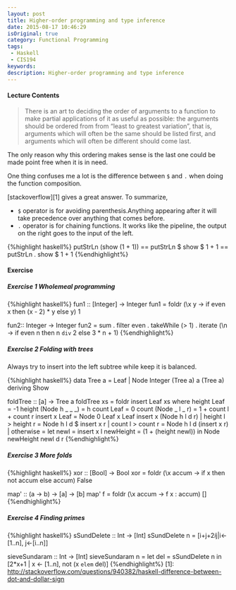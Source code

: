 ```yaml
---
layout: post
title: Higher-order programming and type inference
date: 2015-08-17 10:46:29
isOriginal: true
category: Functional Programming
tags:
 - Haskell
 - CIS194
keywords: 
description: Higher-order programming and type inference
---
```


#### Lecture Contents
>There is an art to deciding the order of arguments to a function to make partial applications of it as useful as possible: the arguments should be ordered from from “least to greatest variation”, that is, arguments which will often be the same should be listed first, and arguments which will often be different should come last.

The only reason why this ordering makes sense is the last one could be made point free when it is in need.

One thing confuses me a lot is the difference between `$` and `.` when doing the function composition.

[stackoverflow][1] gives a great answer. To summarize,

- `$` operator is for avoiding parenthesis.Anything appearing after it will take precedence over anything that comes before.
- `.` operator is for chaining functions. It works like the pipeline, the output on the right goes to the input of the left.


{%highlight haskell%}
putStrLn (show (1 + 1)) == putStrLn $ show $ 1 + 1 == putStrLn . show $ 1 + 1
{%endhighlight%}

#### Exercise

##### Exercise 1 Wholemeal programming

{%highlight haskell%}
fun1 :: [Integer] -> Integer
fun1 = foldr (\x y -> if even x then (x - 2) * y else y) 1

fun2:: Integer -> Integer
fun2 = sum . filter even . takeWhile (> 1) . iterate (\n -> if even n then n `div` 2 else 3 * n + 1)
{%endhighlight%}

##### Exercise 2 Folding with trees

Always try to insert into the left subtree while keep it is balanced.

{%highlight haskell%}
data Tree a = Leaf | Node Integer (Tree a) a (Tree a)
            deriving Show

foldTree :: [a] -> Tree a
foldTree xs = foldr insert Leaf xs
    where
        height Leaf = -1
        height (Node h _ _ _) = h
        count Leaf = 0
        count (Node _ l _ r) = 1 + count l + count r
        insert x Leaf = Node 0 Leaf x Leaf
        insert x (Node h l d r)
            | height l > height r = Node h l d $ insert x r
            | count l > count r   = Node h l d (insert x r)
            | otherwise           = let newl = insert x l
                                        newHeight = (1 + (height newl))
                                        in Node newHeight newl d r
{%endhighlight%}

##### Exercise 3 More folds

{%highlight haskell%}
xor :: [Bool] -> Bool
xor = foldr (\x accum -> if x then not accum else accum) False

map' :: (a -> b) -> [a] -> [b]
map' f = foldr (\x accum -> f x : accum) []
{%endhighlight%}

##### Exercise 4 Finding primes

{%highlight haskell%}
sSundDelete :: Int -> [Int]
sSundDelete n = [i+j+2*i*j|i<-[1..n], j<-[i..n]]

sieveSundaram :: Int -> [Int]
sieveSundaram n = let del = sSundDelete n in
     [2*x+1 | x <- [1..n], not (x `elem` del)]
{%endhighlight%}
[1]: http://stackoverflow.com/questions/940382/haskell-difference-between-dot-and-dollar-sign
